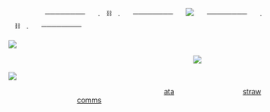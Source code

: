         ────────ㅤㅤ.ㅤ⛓️ㅤ.ㅤㅤ────────ㅤㅤ![](https://komarev.com/ghpvc/?username=yvoisen&color=370c03&style=for-the-badge&label=.+𝘀𝘂𝗯𝗷𝗲𝗰𝘁𝘀+𝗼𝗳+𝘆𝗺𝗶𝗿+.&base=4274)ㅤㅤ────────ㅤㅤ.ㅤ⛓️ㅤ.ㅤㅤ────────
  
  

![](https://cdn.discordapp.com/attachments/934596480310853685/1430405990980780173/image-135_edit_64922222294259_1.png?ex=68f9a8e3&is=68f85763&hm=e734de03a2189dfae55b2e6bd65c2b463c46411ee453bbc052f675a067b042ca&=&format=webp&quality=lossless&width=500&height=500)



  
                                      ![](https://cdn.discordapp.com/attachments/934596480310853685/1430482280119537750/Untitled146_20251022100450.png?ex=68f9eff0&is=68f89e70&hm=66b2b3a23b156f70dbe2ea0a9e102f7946b48fc7f41921219b2aaf25a305f7cb&=&format=webp&quality=lossless&width=500&height=500)


  

![](https://cdn.discordapp.com/attachments/934596480310853685/1430405990980780173/image-135_edit_64922222294259_1.png?ex=68f9a8e3&is=68f85763&hm=e734de03a2189dfae55b2e6bd65c2b463c46411ee453bbc052f675a067b042ca&=&format=webp&quality=lossless&width=500&height=500)

                                  [ata](https://yvoisen.atabook.org)               [straw](https://yvoisen.straw.page)               [comms](https://yvoisencomms.straw.page)
